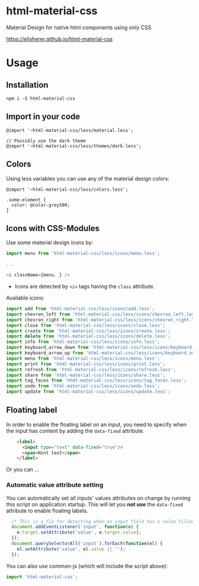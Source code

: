 # html-material-css
Material Design for native html components using only CSS

https://elisherer.github.io/html-material-css

# Usage

## Installation

```
npm i -S html-material-css
```

## Import in your code

```less
@import '~html-material-css/less/material.less';

// Possibly use the dark theme
@import '~html-material-css/less/themes/dark.less';
```

## Colors

Using less variables you can use any of the material design colors:

```
@import '~html-material-css/less/colors.less';

.some-element {
  color: @color-grey500;
}
```

## Icons with CSS-Modules

Use some material design icons by:

```js
import menu from 'html-material-css/less/icons/menu.less';

...

<i className={menu._} />

```

* Icons are detected by `<i>` tags having the `class` attribute.

Available icons:
```js
import add from 'html-material-css/less/icons/add.less';
import chevron_left from 'html-material-css/less/icons/chevron_left.less';
import chevron_right from 'html-material-css/less/icons/chevron_right.less';
import close from 'html-material-css/less/icons/close.less';
import create from 'html-material-css/less/icons/create.less';
import delete from 'html-material-css/less/icons/delete.less';
import info from 'html-material-css/less/icons/info.less';
import keyboard_arrow_down from 'html-material-css/less/icons/keyboard_arrow_down.less';
import keyboard_arrow_up from 'html-material-css/less/icons/keyboard_arrow_up.less';
import menu from 'html-material-css/less/icons/menu.less';
import print from 'html-material-css/less/icons/print.less';
import refresh from 'html-material-css/less/icons/refresh.less';
import share from 'html-material-css/less/icons/share.less';
import tag_faces from 'html-material-css/less/icons/tag_faces.less';
import undo from 'html-material-css/less/icons/undo.less';
import update from 'html-material-css/less/icons/update.less';
```

## Floating label

In order to enable the floating label on an input, you need to specify when the input has content by adding the `data-fixed` attribute.
```html
	<label>
	  <input type="text" data-fixed="true"/>
	  <span>Hint text</span>
	</label>
```

Or you can ...

### Automatic value attribute setting

You can automatically set all inputs' values attributes on change by running this script on application startup.
This will let you **not use** the `data-fixed` attribute to enable floating labels.

```js
  /* This is a fix for detecting when an input field has a value filled */
  document.addEventListener('input', function(e) {
    e.target.setAttribute('value', e.target.value);
  });
  document.querySelectorAll('input').forEach(function(el) {
    el.setAttribute('value', el.value || '');
  });
```

You can also use common-js (which will include the script above):

```js
import 'html-material-css';
```